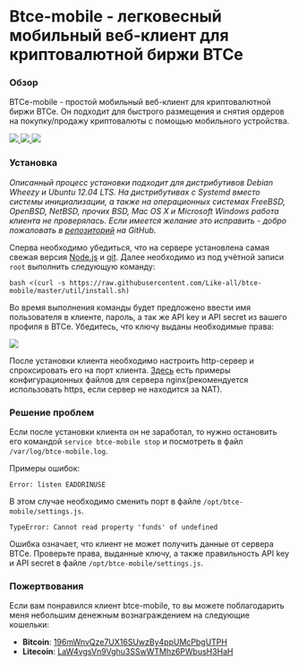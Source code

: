 Btce-mobile - легковесный мобильный веб-клиент для криптовалютной биржи BTCe
============================================================================


### Обзор

BTCe-mobile - простой мобильный веб-клиент для криптовалютной биржи BTCe. Он подходит для быстрого размещения и снятия ордеров на покупку/продажу криптовалюты с помощью мобильного устройства.

[ ![](http://wasteland.it-the-drote.tk/shot/iOS/BTCe-mobile/IMG_1034.PNG) ](http://wasteland.it-the-drote.tk/shot/iOS/BTCe-mobile/IMG_1034.PNG)
[ ![](http://wasteland.it-the-drote.tk/shot/iOS/BTCe-mobile/IMG_0289.PNG) ](http://wasteland.it-the-drote.tk/shot/iOS/BTCe-mobile/IMG_0289.PNG)
[ ![](http://wasteland.it-the-drote.tk/shot/iOS/BTCe-mobile/IMG_0960.PNG) ](http://wasteland.it-the-drote.tk/shot/iOS/BTCe-mobile/IMG_0960.PNG)

### Установка

_Описанный процесс установки подходит для дистрибутивов Debian Wheezy и Ubuntu 12.04 LTS. На дистрибутивах с Systemd вместо системы инициализации, а также на операционных системах FreeBSD, OpenBSD, NetBSD, прочих BSD, Mac OS X и Microsoft Windows работа клиента не проверялась. Если имеется желание это исправить - добро пожаловать в [репозиторий](https://github.com/Like-all/btce-mobile) на GitHub._

Сперва необходимо убедиться, что на сервере установлена самая свежая версия [Node.js](http://nodejs.org/download/) и [git](http://git-scm.com/downloads). Далее необходимо из под учётной записи `root` выполнить следующую команду:

    bash <(curl -s https://raw.githubusercontent.com/Like-all/btce-mobile/master/util/install.sh)

Во время выполнения команды будет предложено ввести имя пользователя в клиенте, пароль, а так же API key и API secret из вашего профиля в BTCe. Убедитесь, что ключу выданы необходимые права:

![](http://wasteland.it-the-drote.tk/shot/debian/btce-api-permissions.png)

После установки клиента необходимо настроить http-сервер и спроксировать его на порт клиента. [Здесь](https://github.com/Like-all/btce-mobile/tree/master/util/nginx) есть примеры конфигурационных файлов для сервера nginx(рекомендуется использовать https, если сервер не находится за NAT).

### Решение проблем

Если после установки клиента он не заработал, то нужно остановить его командой `service btce-mobile stop` и посмотреть в файл `/var/log/btce-mobile.log`.

Примеры ошибок:

    Error: listen EADDRINUSE

В этом случае необходимо сменить порт в файле `/opt/btce-mobile/settings.js`.

    TypeError: Cannot read property 'funds' of undefined

Ошибка означает, что клиент не может получить данные от сервера BTCe. Проверьте права, выданные ключу, а также правильность API key и API secret в файле `/opt/btce-mobile/settings.js`.

### Пожертвования

Если вам понравился клиент btce-mobile, то вы можете поблагодарить меня небольшим денежным вознаграждением на следующие кошельки:

+ **Bitcoin**: [196mWnvQze7UX16SUwzBy4ppUMcPbgUTPH](bitcoin:196mWnvQze7UX16SUwzBy4ppUMcPbgUTPH?label=btcpocket)
+ **Litecoin**: [LaW4vgsVn9Vghu3SSwWTMhz6PWbusH3HaH](litecoin:LaW4vgsVn9Vghu3SSwWTMhz6PWbusH3HaH?label=ltcpocket)
